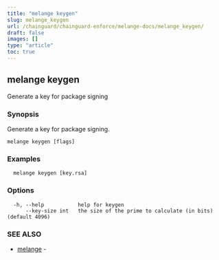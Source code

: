 ```yaml
---
title: "melange keygen"
slug: melange_keygen
url: /chainguard/chainguard-enforce/melange-docs/melange_keygen/
draft: false
images: []
type: "article"
toc: true
---
```

## melange keygen

Generate a key for package signing

### Synopsis

Generate a key for package signing.

```
melange keygen [flags]
```

### Examples

```
  melange keygen [key.rsa]
```

### Options

```
  -h, --help           help for keygen
      --key-size int   the size of the prime to calculate (in bits) (default 4096)
```

### SEE ALSO

* [melange](/chainguard/chainguard-enforce/melange-docs/melange/)	 - 

